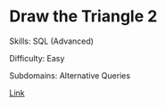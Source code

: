 # Draw the Triangle 2

Skills: SQL (Advanced)

Difficulty: Easy

Subdomains: Alternative Queries

[Link](https://www.hackerrank.com/challenges/draw-the-triangle-2)
